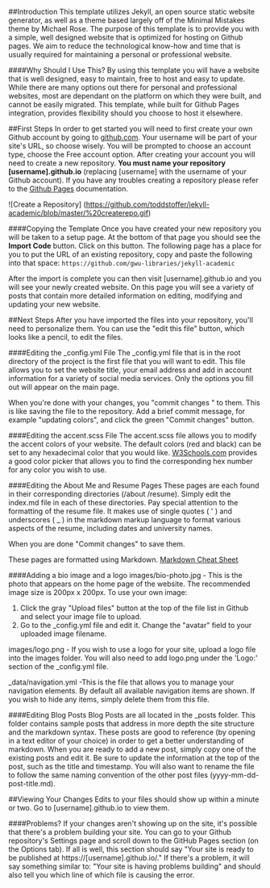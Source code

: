 ##Introduction
This template utilizes Jekyll, an open source static website generator, as well as a theme based largely off of the Minimal Mistakes theme by Michael Rose. The purpose of this template is to provide you with a simple, well designed website that is optimized for hosting on Github pages. We aim to reduce the technological know-how and time that is usually required for maintaining a personal or professional website.

####Why Should I Use This?
By using this template you will have a website that is well designed, easy to maintain, free to host and easy to update. While there are many options out there for personal and professional websites, most are dependant on the platform on which they were built, and cannot be easily migrated. This template, while built for Github Pages integration, provides flexibility should you choose to host it elsewhere.

##First Steps
In order to get started you will need to first create your own Github account by going to [github.com](https://github.com/). Your username will be part of your site's URL, so choose wisely. You will be prompted to choose an account type, choose the Free account option. After creating your account you will need to create a new repository. **You must name your repository [username].github.io** (replacing [username] with the username of your Github account). If you have any troubles creating a repository please refer to the [Github Pages](https://pages.github.com/) documentation.


![Create a Repository] (https://github.com/toddstoffer/jekyll-academic/blob/master/%20createrepo.gif)

####Copying the Template
Once you have created your new repository you will be taken to a setup page. At the bottom of that page you should see the **Import Code** button. Click on this button. The following page has a place for you to put the URL of an existing repository, copy and paste the following into that space:
`https://github.com/gwu-libraries/jekyll-academic`

After the import is complete you can then visit [username].github.io and you will see your newly created website. On this page you will see a variety of posts that contain more detailed information on editing, modifying and updating your new website.

##Next Steps
After you have imported the files into your repository, you'll need to personalize them. You can use the "edit this file" button, which looks like a pencil, to edit the files. 

####Editing the \_config.yml File
The \_config.yml file that is in the root directory of the project is the first file that you will want to edit. This file allows you to set the website title, your email address and add in account information for a variety of social media services. Only the options you fill out will appear on the main page. 

When you're done with your changes, you "commit changes " to them. This is like saving the file to the repository. Add a brief commit message, for example "updating colors", and click the green "Commit changes" button. 

####Editing the accent.scss File
The accent.scss file allows you to modify the accent colors of your website. The default colors (red and black) can be set to any hexadecimal color that you would like. [W3Schools.com](http://www.w3schools.com/colors/colors_picker.asp) provides a good color picker that allows you to find the corresponding hex number for any color you wish to use.

####Editing the About Me and Resume Pages
These pages are each found in their corresponding directories (/about /resume). Simply edit the index.md file in each of these directories. Pay special attention to the formatting of the resume file. It makes use of single quotes ( \' ) and underscores ( \_ ) in the markdown markup language to format various aspects of the resume, including dates and university names.

When you are done "Commit changes" to save them. 

These pages are formatted using Markdown. [Markdown Cheat Sheet](https://guides.github.com/pdfs/markdown-cheatsheet-online.pdf)

####Adding a bio image and a logo
images/bio-photo.jpg - This is the photo that appears on the home page of the website. The recommended image size is 200px x 200px. To use your own image:
1. Click the gray "Upload files" button at the top of the file list in Github and select your image file to upload.
2. Go to the \_config.yml file and edit it. Change the "avatar" field to your uploaded image filename. 

images/logo.png - If you wish to use a logo for your site, upload a logo file into the images folder. You will also need to add logo.png under the 'Logo:' section of the \_config.yml file.

\_data/navigation.yml -This is the file that allows you to manage your navigation elements. By default all available navigation items are shown. If you wish to hide any items, simply delete them from this file.


####Editing Blog Posts
Blog Posts are all located in the \_posts folder. This folder contains sample posts that address in more depth the site structure and the markdown syntax. These posts are good to reference (by opening in a text editor of your choice) in order to get a better understanding of markdown. When you are ready to add a new post, simply copy one of the existing posts and edit it. Be sure to update the information at the top of the post, such as the title and timestamp. You will also want to rename the file to follow the same naming convention of the other post files (yyyy-mm-dd-post-title.md).

##Viewing Your Changes
Edits to your files should show up within a minute or two. Go to [username].github.io to view them. 

####Problems?
If your changes aren't showing up on the site, it's possible that there's a problem building your site.  You can go to your Github repository's Settings page and scroll down to the GitHub Pages section (on the Options tab).  If all is well, this section should say "Your site is ready to be published at https://[username].github.io/."  If there's a problem, it will say something similar to: "Your site is having problems building" and should also tell you which line of which file is causing the error.

